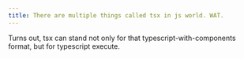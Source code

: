 ```yaml
---
title: There are multiple things called tsx in js world. WAT.
---
```


Turns out, tsx can stand not only for that typescript-with-components format, but for typescript execute.
